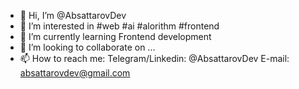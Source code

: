 - 👋 Hi, I’m @AbsattarovDev
- 👀 I’m interested in #web #ai #alorithm #frontend  
- 🌱 I’m currently learning Frontend development
- 💞️ I’m looking to collaborate on ...
- 📫 How to reach me: Telegram/Linkedin: @AbsattarovDev E-mail: absattarovdev@gmail.com

<!---
AbsattarovDev/AbsattarovDev is a ✨ special ✨ repository because its `README.md` (this file) appears on your GitHub profile.
You can click the Preview link to take a look at your changes.
--->
